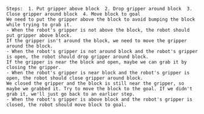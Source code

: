 
    Steps:  1. Put gripper above block  2. Drop gripper around block  3. Close gripper around block  4. Move block to goal
    We need to put the gripper above the block to avoid bumping the block while trying to grab it.
    - When the robot's gripper is not above the block, the robot should put gripper above block.
    If the gripper isn't around the block, we need to move the gripper around the block.
    - When the robot's gripper is not around block and the robot's gripper is open, the robot should drop gripper around block.
    If the gripper is near the block and open, maybe we can grab it by closing the gripper.
    - When the robot's gripper is near block and the robot's gripper is open, the robot should close gripper around block.
    We closed the gripper and the block is still near the gripper, so maybe we grabbed it. Try to move the block to the goal. If we didn't grab it, we'll just go back to an earlier step.
    - When the robot's gripper is above block and the robot's gripper is closed, the robot should move block to goal.